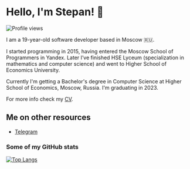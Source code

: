 # Hello, I'm Stepan! 👋

![Profile views](https://gpvc.arturio.dev/sd-denisoff)

I am a 19-year-old software developer based in Moscow 🇷🇺.

I started programming in 2015, having entered the Moscow School of Programmers in Yandex. Later I’ve finished HSE Lyceum (specialization in mathematics and computer science) and went to Higher School of Economics University.

Currently I'm getting a Bachelor's degree in Computer Science at Higher School of Economics, Moscow, Russia. I'm graduating in 2023.

For more info check my [CV](https://github.com/sd-denisoff/sd-denisoff/blob/master/CV%20Денисов.pdf).

## Me on other resources
- [Telegram](https://t.me/sd_denisoff)

### Some of my GitHub stats

[![Top Langs](https://github-readme-stats-axpwmfcg3.vercel.app/api/top-langs/?username=sd-denisoff&layout=compact)](https://github.com/sd-denisoff/github-readme-stats)

